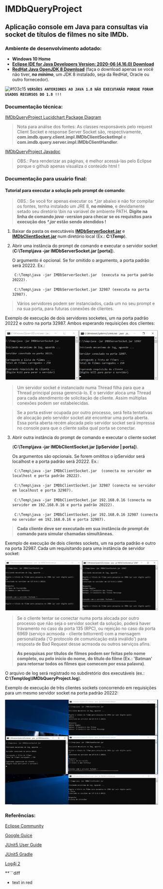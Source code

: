 # IMDbQueryProject
## Aplicação console em Java para consultas via socket de títulos de filmes no site IMDb.
### Ambiente de desenvolvimento adotado:

- **Windows 10 Home**
- [**Eclipse IDE for Java Developers Version: 2020-06 (4.16.0) Download**](https://www.eclipse.org/downloads/download.php?file=/oomph/epp/2020-06/R/eclipse-inst-win64.exe&mirror_id=576)
- [**RedHat Java OpenJDK 8 Download**](https://developers.redhat.com/download-manager/file/java-1.8.0-openjdk-1.8.0.265-3.b01.redhat.windows.x86_64.msi) (faça o download apenas se você não tiver, **_no mínimo_**, um JDK 8 instalado, seja da RedHat, Oracle ou outro fornecedor).

![#f03c15](https://via.placeholder.com/15/f03c15/000000?text=+) **`VERSÕES ANTERIORES AO JAVA 1.8 NÃO EXECUTARÃO PORQUE FORAM USADOS RECURSOS DO 1.8 !!!`**

### Documentação técnica:

[IMDbQueryProject Lucidchart Package Diagram](https://app.lucidchart.com/documents/view/0d56f59b-9c80-4575-a536-f7564f94275a/0_0)

> Nota para análise dos fontes: 
> As classes responsáveis pelo request Client Socket e response Server Socket são, respectivamente, **com.imdb.query.client.impl.IMDbClientSocketImpl** e **com.imdb.query.server.impl.IMDbClientHandler**.

[IMDbQueryProject Javadoc](https://github.com/fbentes/EmitesJavaJobApplicationChallenge/tree/master/IMDbQueryProject/javadoc/com/imdb/query)

> OBS.: Para renderizar as páginas, é melhor acessá-las pelo Eclipse porque o github apenas visualiza o conteúdo html !


### Documentação para usuário final:

#### Tutorial para executar a solução pelo prompt de comando:

> OBS.: Se você for apenas executar os _*.jar_ abaixo e não for compilar os fontes, tenha instalado um JRE 8, **no mínimo**, e devidamente setado seu diretório \bin na variável de ambiente PATH. **Digite na linha de comando _java -version_ para checar se os requisitos para execução dos _*.jar_ estão sendo atendidos !**

1) Baixar da pasta os executáveis [**IMDbServerSocket.jar**](https://github.com/fbentes/EmitesJavaJobApplicationChallenge/raw/master/executables/IMDbServerSocket.jar) e [**IMDbClientSocket.jar**](https://github.com/fbentes/EmitesJavaJobApplicationChallenge/raw/master/executables/IMDbClientSocket.jar) num diretório local (Ex.: **C:\Temp**).

2) Abrir uma instância do prompt de comando e executar o servidor socket (**C:\Temp\java -jar IMDbServerSocket.jar [porta]**). 

   O argumento é opcional. Se for omitido o argumento, a porta padrão será 20222. 
   Ex.: 
        
        C:\Temp\java -jar IMDbServerSocket.jar  (executa na porta padrão 20222).
        
        C:\Temp\java -jar IMDbServerSocket.jar 32987 (executa na porta 32987).
        
>    Vários servidores podem ser instanciados, cada um no seu prompt e na sua porta, para futuras conexões de clientes. 

Exemplo de execução de dois servidores socketes, um na porta padrão 20222 e outro na porta 32987. Ambos esperando requisições dos clientes:

![Exemplo ServerSocket](https://github.com/fbentes/EmitesJavaJobApplicationChallenge/blob/master/images/ServerSocket_Exemplo.jpg)

>    Um servidor socket é instanciado numa Thread filha para que a Thread principal possa gerenciá-lo. E o servidor aloca uma Thread para cada atendimento de solicitação de cliente. Assim múltiplas conexões podem ser estabelecidas.

>    Se a porta estiver ocupada por outro processo, será feita tentativas de alocação pelo servidor socket até encontrar uma porta aberta. Essa porta aberta recém alocada pelo servidor socket será impressa no console para que o cliente saiba qual porta se conectar.

3) Abrir outra instância do prompt de comando e executar o cliente socket 

   (**C:\Temp\java -jar IMDbClientSocket.jar [ipServidor | porta]**). 

   Os argumentos são opcionais. Se forem omititos o ipServidor será localhost e a porta padrão será 20222.
   Ex.: 
        
        C:\Temp\java -jar IMDbClientSocket.jar  (conecta no servidor em localhost e porta padrão 20222).
   
        C:\Temp\java -jar IMDbClientSocket.jar 32987 (conecta no servidor em localhost e porta 32987).
   
        C:\Temp\java -jar IMDbClientSocket.jar 192.168.0.16 (conecta no servidor em 192.168.0.16 e porta padrão 20222).
        
        C:\Temp\java -jar IMDbClientSocket.jar 192.168.0.16 32987 (conecta no servidor em 192.168.0.16 e porta 32987).
        
>   **Cada cliente deve ser executado em sua instância de prompt de comando para simular chamadas simultâneas.**

Exemplo de execução de dois clientes sockets, um na porta padrão e outro na porta 32987. Cada um requisitando para uma instância de servidor socket:

![Exemplo ClientSocket](https://github.com/fbentes/EmitesJavaJobApplicationChallenge/blob/master/images/ClientSocket_Exemplo.jpg)

>   Se o cliente tentar se conectar numa porta alocada por outro processo que não seja o servidor socket da solução, poderá haver travamento no caso da porta 135 (RPC), ou         rejeição no caso da porta 6969 (serviço acmsoda - cliente bittorrent) com a mensagem personalizada ('O protocolo de comunicação está inválido') para resposta de Bad Request desse acmsoda ou outros serviços afins.

>   **As pesquisas por títulos de filmes podem ser feitas pelo nome completo, ou pelo início do nome, do título do filme (Ex.: 'Batman' para retornar todos os filmes que comecem por essa palavra)**.

O arquivo de log será registrado no subdiretório dos executáveis (ex.: **C:\Temp\log\IMDbQueryProject.log**).

Exemplo de execução de três clientes sockets concorrendo em requisições para um mesmo servidor socket na porta padrão 20222:

![Exemplo de comunicação](https://github.com/fbentes/EmitesJavaJobApplicationChallenge/blob/master/images/Exemplo_Comunicacao.jpg)

### Referências:

[Eclipse Community](https://www.eclipse.org/community/eclipse_newsletter/2018/february/buildship.php)

[Google Guice](https://riptutorial.com/guice)

[JUnit5 User Guide](https://junit.org/junit5/docs/current/user-guide)

[JUnit5 Gradle](https://www.baeldung.com/junit-5-gradle)

[Log4j 2](https://logging.apache.org/log4j/2.x/)

**```diff
- text in red
```**

